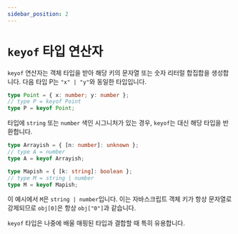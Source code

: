 ```yaml
---
sidebar_position: 2
---
```


# `keyof` 타입 연산자

`keyof` 연산자는 객체 타입을 받아 해당 키의 문자열 또는 숫자 리터럴 합집합을 생성합니다. 다음 타입 P는 `"x" | "y"`와 동일한 타입입니다.

```ts
type Point = { x: number; y: number };
// type P = keyof Point
type P = keyof Point;
```

타입에 `string` 또는 `number` 색인 시그니처가 있는 경우, `keyof`는 대신 해당 타입을 반환합니다.

```ts
type Arrayish = { [n: number]: unknown };
// type A = number
type A = keyof Arrayish;

type Mapish = { [k: string]: boolean };
// type M = string | number
type M = keyof Mapish;
```

이 예시에서 `M`은 `string | number`입니다. 이는 자바스크립트 객체 키가 항상 문자열로 강제되므로 `obj[0]`은 항상 `obj["0"]`과 같습니다.

`keyof` 타입은 나중에 배울 매핑된 타입과 결합할 때 특히 유용합니다.